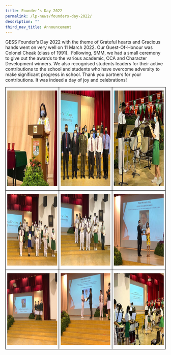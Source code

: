 ```yaml
---
title: Founder’s Day 2022
permalink: /lp-news/founders-day-2022/
description: ""
third_nav_title: Announcement
---
```



GESS Founder’s Day 2022 with the theme of Grateful hearts and Gracious hands went on very well on 11 March 2022. Our Guest-Of-Honour was Colonel Cheak (class of 1991).  Following, SMM, we had a small ceremony to give out the awards to the various academic, CCA and Character Development winners. We also recognised students leaders for their active contributions to the school and students who have overcome adversity to make significant progress in school. Thank you partners for your contributions. It was indeed a day of joy and celebrations!

<style type="text/css">
.tg  {border-collapse:collapse;border-spacing:0;}
.tg td{border-color:black;border-style:solid;border-width:1px;font-family:Arial, sans-serif;font-size:14px;
  overflow:hidden;padding:10px 5px;word-break:normal;}
.tg th{border-color:black;border-style:solid;border-width:1px;font-family:Arial, sans-serif;font-size:14px;
  font-weight:normal;overflow:hidden;padding:10px 5px;word-break:normal;}
.tg .tg-0lax{text-align:left;vertical-align:top}
</style>
<table class="tg">
<thead>
  <tr>
    <th class="tg-0lax"><img src="/images/FD04.jpeg" alt="Founder's Day" width="300" height="300"></th>
    <th class="tg-0lax"><img src="/images/FD12-768x768.jpeg" alt="Founder's Day" width="300" height="300"></th>
    <th class="tg-0lax"><img src="/images/FD-01.jpeg" alt="Founder's Day" width="300" height="300"></th>
  </tr>
</thead>
<tbody>
  <tr>
    <td class="tg-0lax"><img src="/images/FD07-768x576.jpeg" alt="Founder's Day" width="300" height="225"></td>
    <td class="tg-0lax"><img src="/images/FD08-768x576.jpeg" alt="Founder's Day" width="300" height="225"></td>
    <td class="tg-0lax"><img src="/images/FD11-768x576.jpeg" alt="Founder's Day" width="300" height="225"></td>
  </tr>
  <tr>
    <td class="tg-0lax"><img src="/images/FD05-768x576.jpeg" alt="Founder's Day" width="300" height="225"></td>
    <td class="tg-0lax"><img src="/images/FD10-768x576.jpeg" alt="Founder's Day" width="300" height="225"></td>
    <td class="tg-0lax"><img src="/images/FD02-768x576.jpeg" alt="Founder's Day" width="300" height="225"></td>
  </tr>
</tbody>
</table>

